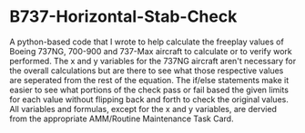 # B737-Horizontal-Stab-Check
A python-based code that I wrote to help calculate the freeplay values of Boeing 737NG, 700-900 and 737-Max aircraft to calculate or to verify work performed. The x and y variables for the 737NG aircraft aren't necessary for the overall calculations but are there to see what those respective values are seperated from the rest of the equation. The if/else statements make it easier to see what portions of the check pass or fail based the given limits for each value without flipping back and forth to check the original values. All variables and formulas, except for the x and y variables, are dervied from the appropriate AMM/Routine Maintenance Task Card. 

